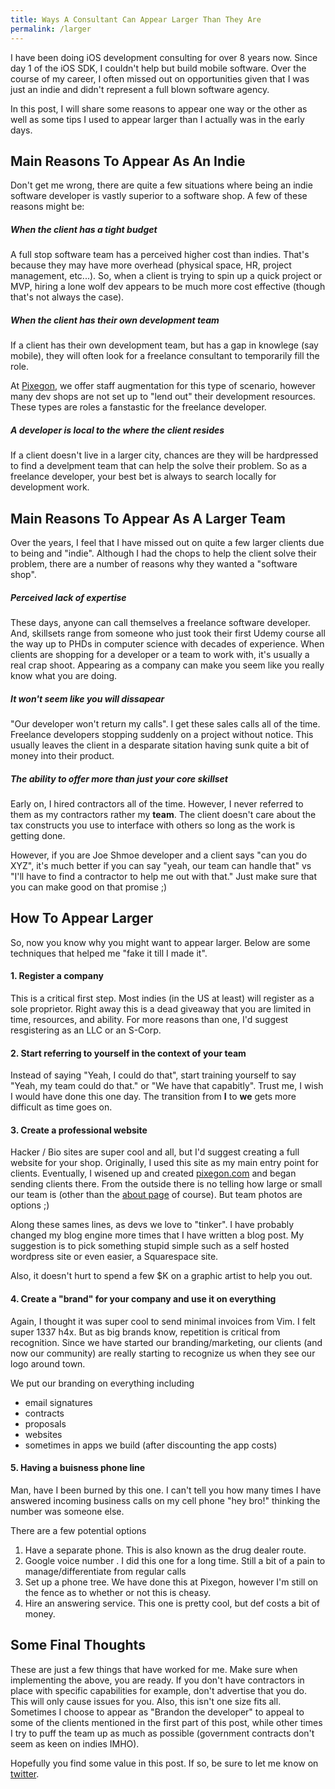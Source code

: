 ```yaml
---
title: Ways A Consultant Can Appear Larger Than They Are
permalink: /larger
---
```


I have been doing iOS development consulting for over 8 years now. Since day 1 of the iOS SDK, I couldn't help but build mobile software. Over the course of my career, I often missed out on opportunities given that I was just an indie and didn't represent a full blown software agency.

In this post, I will share some reasons to appear one way or the other as well as some tips I used to appear larger than I actually was in the early days.

## Main Reasons To Appear As An Indie

Don't get me wrong, there are quite a few situations where being an indie software developer is vastly superior to a software shop.  A few of these reasons might be:

##### When the client has a tight budget

A full stop software team has a perceived higher cost than indies. That's because they may have more overhead (physical space, HR, project management, etc...).  So, when a client is trying to spin up a quick project or MVP, hiring a lone wolf dev appears to be much more cost effective (though that's not always the case).

##### When the client has their own development team

If a client has their own development team, but has a gap in knowlege (say mobile), they will often look for a freelance consultant to temporarily fill the role.

At [Pixegon](http://pixegon.com), we offer staff augmentation for this type of scenario, however many dev shops are not set up to "lend out" their development resources. These types are roles a fanstastic for the freelance developer. 

##### A developer is local to the where the client resides

If a client doesn't live in a larger city, chances are they will be hardpressed to find a develpment team that can help the solve their problem.  So as a freelance developer, your best bet is always to search locally for development work.

## Main Reasons To Appear As A Larger Team

Over the years, I feel that I have missed out on quite a few larger clients due to being and "indie".  Although I had the chops to help the client solve their problem, there are a number of reasons why they wanted a "software shop".

##### Perceived lack of expertise 

These days, anyone can call themselves a freelance software developer. And, skillsets range from someone who just took their first Udemy course all the way up to PHDs in computer science with decades of experience.  When clients are shopping for a developer or a team to work with, it's usually a real crap shoot.  Appearing as a company can make you seem like you really  know what you are doing.  

##### It won't seem like you will dissapear

"Our developer won't return my calls".  I get these sales calls all of the time.  Freelance developers stopping suddenly on a project without notice. This usually leaves the client in a desparate sitation having sunk quite a bit of money into their product.  

##### The ability to offer more than just your core skillset

Early on, I hired contractors all of the time. However, I never referred to them as my contractors rather my **team**.  The client doesn't care about the tax constructs you use to interface with others so long as the work is getting done.  

However, if you are Joe Shmoe developer and a client says "can you do XYZ", it's much better if you can say "yeah, our team can handle that" vs "I'll have to find a contractor to help me out with that."  Just make sure that you can make good on that promise ;)

## How To Appear Larger

So, now you know why you might want to appear larger. Below are some techniques that helped me "fake it till I made it".

#### 1. Register a company 

This is a critical first step. Most indies (in the US at least) will register as a sole proprietor. Right away this is a dead giveaway that you are limited in time, resources, and ability.  For more reasons than one, I'd suggest resgistering as an LLC or an S-Corp.

#### 2. Start referring to yourself in the context of your team

Instead of saying "Yeah, I could do that", start training yourself to say "Yeah, my team could do that." or "We have that capabitly".  Trust me, I wish I would have done this one day.  The transition from **I** to **we** gets more difficult as time goes on.

#### 3. Create a professional website

Hacker / Bio sites are super cool and all, but I'd suggest creating a full website for your shop. Originally, I used this site as my main entry point for clients.  Eventually, I wisened up and created [pixegon.com](http://pixegon.com) and began sending clients there. From the outside there is no telling how large or small our team is (other than the [about page](http://www.pixegon.com/about/) of course). But team photos are options ;)

Along these sames lines, as devs we love to "tinker".  I have probably changed my blog engine more times that I have written a blog post.  My suggestion is to pick something stupid simple such as a self hosted wordpress site or even easier, a Squarespace site.

Also, it doesn't hurt to spend a few $K on a graphic artist to help you out.  

#### 4. Create a "brand" for your company and use it on everything

Again, I thought it was super cool to send minimal invoices from Vim.  I felt super 1337 h4x.  But as big brands know, repetition is critical from recognition.  Since we have started our branding/marketing, our clients (and now our community) are really starting to recognize us when they see our logo around town.

We put our branding on everything including

- email signatures
- contracts
- proposals
- websites
- sometimes in apps we build (after discounting the app costs)

#### 5. Having a buisness phone line

Man, have I been burned by this one. I can't tell you how many times I have answered incoming business calls on my cell phone "hey bro!" thinking the number was someone else.

There are a few potential options

1. Have a separate phone. This is also known as the drug dealer route.  
2. Google voice number . I did this one for a long time. Still a bit of a pain to manage/differentiate from regular calls
3. Set up a phone tree.  We have done this at Pixegon, however I'm still on the fence as to whether or not this is cheasy.
4. Hire an answering service. This one is pretty cool, but def costs a bit of money.

## Some Final Thoughts

These are just a few things that have worked for me.  Make sure when implementing the above, you are ready.  If you don't have contractors in place with specific capabilities for example, don't advertise that you do.  This will only cause issues for you. Also, this isn't one size fits all. Sometimes I choose to appear as "Brandon the developer" to appeal to some of the clients mentioned in the first part of this post, while other times I try to puff the team up as much as possible (government contracts don't seem as keen on indies IMHO).

Hopefully you find some value in this post. If so, be sure to let me know on [twitter](http://twitter.com/brandontreb).



